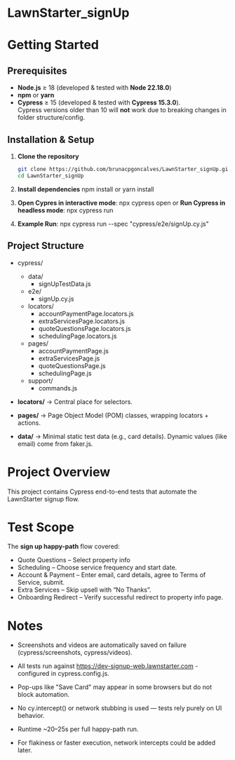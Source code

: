 # LawnStarter_signUp

# Getting Started

## Prerequisites

- **Node.js** ≥ 18 (developed & tested with **Node 22.18.0**)
- **npm** or **yarn** 
- **Cypress** ≥ 15 (developed & tested with **Cypress 15.3.0**).  
  Cypress versions older than 10 will **not** work due to breaking changes in folder structure/config.

## Installation & Setup

1. **Clone the repository**
   ```bash
   git clone https://github.com/brunacpgoncalves/LawnStarter_signUp.git
   cd LawnStarter_signUp

2. **Install dependencies**
npm install
or
yarn install

3. **Open Cypres in interactive mode**: npx cypress open or **Run Cypress in headless mode**: npx cypress run

4. **Example Run**: npx cypress run --spec "cypress/e2e/signUp.cy.js"

## Project Structure

- cypress/
  - data/
    - signUpTestData.js
  - e2e/
    - signUp.cy.js
  - locators/
    - accountPaymentPage.locators.js
    - extraServicesPage.locators.js
    - quoteQuestionsPage.locators.js
    - schedulingPage.locators.js
  - pages/
    - accountPaymentPage.js
    - extraServicesPage.js
    - quoteQuestionsPage.js
    - schedulingPage.js
  - support/
    - commands.js
     

- **locators/** → Central place for selectors.  
- **pages/** → Page Object Model (POM) classes, wrapping locators + actions.  
- **data/** → Minimal static test data (e.g., card details). Dynamic values (like email) come from faker.js.  


# Project Overview

This project contains Cypress end-to-end tests that automate the LawnStarter signup flow.

# Test Scope

The **sign up happy-path** flow covered:

- Quote Questions – Select property info
- Scheduling – Choose service frequency and start date.
- Account & Payment – Enter email, card details, agree to Terms of Service, submit.
- Extra Services – Skip upsell with “No Thanks”.
- Onboarding Redirect – Verify successful redirect to property info page.

# Notes

- Screenshots and videos are automatically saved on failure (cypress/screenshots, cypress/videos).

- All tests run against https://dev-signup-web.lawnstarter.com - configured in cypress.config.js.

- Pop-ups like "Save Card" may appear in some browsers but do not block automation.

- No cy.intercept() or network stubbing is used — tests rely purely on UI behavior.

- Runtime ~20–25s per full happy-path run.

- For flakiness or faster execution, network intercepts could be added later.


